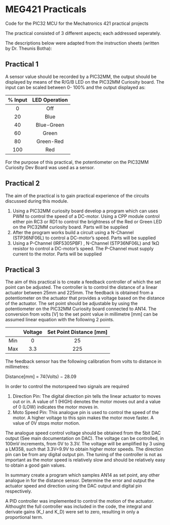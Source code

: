# MEG421 Practicals
Code for the PIC32 MCU for the Mechatronics 421 practical projects

The practical consisted of 3 different aspects; each addressed seperately.

The descriptions below were adapted from the instruction sheets (written by Dr. Theunis Botha):

## Practical 1
A sensor value should be recorded by a PIC32MM, the output should be displayed by means
of the R/G/B LED on the PIC32MM Curiosity board. The input can be scaled between 0-
100% and the output displayed as:

| % Input | LED Operation |
|:-------:|:-------------:|
|    0    |      Off      |
|    20   |      Blue     |
|    40   |   Blue-Green  |
|    60   |     Green     |
|    80   |   Green-Red   |
|   100   |      Red      |

For the purpose of this practical, the potentiometer on the PIC32MM Curiosity Dev Board was used as a sensor.

## Practical 2

The aim of the practical is to gain practical experience of the circuits discussed during this module.
1.  Using a PIC32MM curiosity board develop a program which can uses PWM to control
    the speed of a DC-motor. Using a CPP module control either pin RC3 or RD1 to control
    the brightness of the Red or Green LED on the PIC32MM curiosity board. Parts will be
    supplied
2.  After the program works build a circuit using a N-Channel (STP36NF06L) to control a
    DC-motor’s speed. Parts will be supplied
3.  Using a P-Channel (IRF5305PBF) , N-Channel (STP36NF06L) and 1kΩ resistor to
    control a DC-motor’s speed. The P-Channel must supply current to the motor. Parts will
    be supplied
    
## Practical 3

The aim of this practical is to create a feedback controller of which the set point can be adjusted.
The controller is to control the distance of a linear actuator between 25mm and 225mm. The
feedback is obtained from a potentiometer on the actuator that provides a voltage based on the
distance of the actuator.
The set point should be adjustable by using the potentiometer on the PIC32MM Curiosity board
connected to AN14. The conversion from volts [V] to the set point value in millimetre [mm] can
be assumed linear equation with the following 2 points.

|     | Voltage | Set Point Distance [mm] |
|:---:|:-------:|:-----------------------:|
| Min |    0    |            25           |
| Max |   3.3   |           225           |

The feedback sensor has the following calibration from volts to distance in millimetres:

Distance[mm] = 74(Volts) − 28.09

In order to control the motorspeed two signals are required
1.  Direction Pin: The digital direction pin tells the linear actuator to moves out or in. A
    value of 1 (HIGH) denotes the motor moves out and a value of 0 (LOW) indicates the
    motor moves in.
2.  Moto Speed Pin: This analogue pin is used to control the speed of the motor. A higher
    voltage to this spin makes the motor move faster. A value of 0V stops motor motion.

The analogue speed control voltage should be obtained from the 5bit DAC output (See main
documentation on DAC). The voltage can be controlled, in 100mV increments, from 0V to 3.3V.
The voltage will be amplified by 3 using a LM358, such that 3.3V=9.9V to obtain higher motor speeds. The direction pin can be from any digital output pin. The tuning of the controller is not as
important as the motor speed is relatively slow and should be relatively easy to obtain a good
gain values.

In summary create a program which samples AN14 as set point, any other analogue in for the
distance sensor. Determine the error and output the actuator speed and direction using the DAC
output and digital pin respectively.

A PID controller was implemented to control the motion of the actuator. Althought the full controller was included in the code, the integral and derivate gains (K_I and K_D) were set to zero, resulting in only a proportional term.
